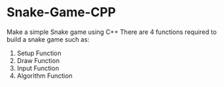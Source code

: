 # Snake-Game-CPP
Make a simple Snake game using C++ There are 4 functions required to build a snake game such as:

1. Setup Function
2. Draw Function
3. Input Function
4. Algorithm Function
